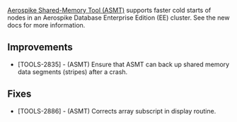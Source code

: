 [Aerospike Shared-Memory Tool (ASMT)](https://docs.aerospike.com/tools/asmt) supports faster cold starts of nodes in an Aerospike Database Enterprise Edition (EE) cluster. See the new docs for more information.

## Improvements
* [TOOLS-2835] - (ASMT) Ensure that ASMT can back up shared memory data segments (stripes) after a crash.

## Fixes
* [TOOLS-2886] - (ASMT) Corrects array subscript in display routine.
